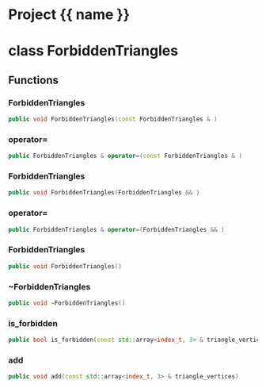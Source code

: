 <script setup>
import {useRoute} from 'vitepress'
const {path} = useRoute()
const tokens = path.split('/')
const words = tokens[2].split('-');
for (let i = 0; i < words.length; i++) {
    words[i] = words[i].charAt(0).toUpperCase() + words[i].slice(1);
    words[i] = words[i].replace('geode', 'Geode')
}
const name = words.join('-');
</script>
# Project {{ name }}

# class ForbiddenTriangles


## Functions

### ForbiddenTriangles

```cpp
public void ForbiddenTriangles(const ForbiddenTriangles & )
```


### operator=

```cpp
public ForbiddenTriangles & operator=(const ForbiddenTriangles & )
```


### ForbiddenTriangles

```cpp
public void ForbiddenTriangles(ForbiddenTriangles && )
```


### operator=

```cpp
public ForbiddenTriangles & operator=(ForbiddenTriangles && )
```


### ForbiddenTriangles

```cpp
public void ForbiddenTriangles()
```


### ~ForbiddenTriangles

```cpp
public void ~ForbiddenTriangles()
```


### is_forbidden

```cpp
public bool is_forbidden(const std::array<index_t, 3> & triangle_vertices)
```


### add

```cpp
public void add(const std::array<index_t, 3> & triangle_vertices)
```




